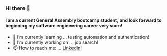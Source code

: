 ### Hi there 👋

#### I am a current General Assembly bootcamp student, and look forward to beginning my software engineering career very soon! 

- 🌱 I’m currently learning ... testing automation and authentication!
- 🔭 I’m currently working on ... job search!
- 📫 How to reach me: ... [LinkedIn!](https://www.linkedin.com/in/abby-henes-8312a2208/)

<!--
**dinowaffles/dinowaffles** is a ✨ _special_ ✨ repository because its `README.md` (this file) appears on your GitHub profile.

Here are some ideas to get you started:

- 🔭 I’m currently working on ...
- 🌱 I’m currently learning ...
- 👯 I’m looking to collaborate on ...
- 🤔 I’m looking for help with ...
- 💬 Ask me about ...
- 📫 How to reach me: ...
- 😄 Pronouns: ...
- ⚡ Fun fact: ...
-->
